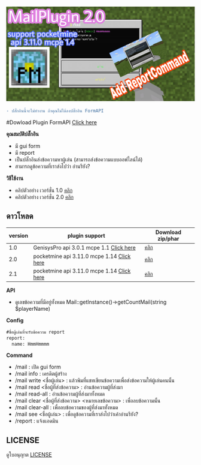 ![icon](images/2.0/PicsArt_02-13-09.10.06.jpg)


```diff
- ปลั๊กอินนี้จะไม่ทำงาน ถ้าคุณไม่ได้ลงปลั๊กอิน FormAPI
```
#Dowload Plugin FormAPI [Click here](https://poggit.pmmp.io/p/FormAPI)


**คุณสมบัติปลั๊กอิน**<br>
- มี gui form
- มี report
- เป็นปลั๊กอินส่งข้อความหาผู้เล่น (สามารถส่งข้อความแบบออฟไลน์ได้)
- สามารถดูข้อความที่เราส่งไปว่า อ่านรึยัง?


**วิธีใช้งาน**<br>
- คลิปตัวอย่าง เวอร์ชั่น 1.0 [คลิก](https://youtu.be/1GYqwORPJQg)
- คลิปตัวอย่าง เวอร์ชั่น 2.0 [คลิก](https://youtu.be/BML6U6NXe4E)


## ดาวโหลด
| version  | plugin support                        | Download  zip/phar                                                 |
| ---- | ------------------------------------ | ---------------------------------------------------------- |
| 1.0  | GenisysPro api 3.0.1 mcpe 1.1 [Click here](https://github.com/GenisysPro/GenisysPro) | [คลิก](https://github.com/HmmHmmmm/MailPlugin/releases/1.0) |
| 2.0  | pocketmine api 3.11.0 mcpe 1.14 [Click here](https://github.com/pmmp/PocketMine-MP) | [คลิก](https://github.com/HmmHmmmm/MailPlugin/releases/2.0) |
| 2.1  | pocketmine api 3.11.0 mcpe 1.14 [Click here](https://github.com/pmmp/PocketMine-MP) | [คลิก](https://github.com/HmmHmmmm/MailPlugin/releases/2.1) |


**API**<br>
- ดูเลขข้อความที่มีอยู่ทั้งหมด Mail::getInstance()->getCountMail(string $playerName)


**Config**<br>
```
#ชื่อผู้เล่นที่จะรับข้อความ report
report:
  name: HmmHmmmm
```


**Command**<br>
- /mail : เปิด gui form
- /mail info : เครดิตผู้สร้าง
- /mail write <ชื่อผู้เล่น> : แล้วพิมที่แชทเขียนข้อความเพื่อส่งข้อความให้ผู้เล่นคนนั้น
- /mail read <ชื่อผู้ที่ส่งข้อความ> : อ่านข้อความผู้ที่ส่งมา
- /mail read-all : อ่านข้อความผู้ที่ส่งมาทั้งหมด
- /mail clear <ชื่อผู้ที่ส่งข้อความ> <หมายเลขข้อความ> : เพื่อลบข้อความนั้น
- /mail clear-all : เพื่อลบข้อความของผู้ที่ส่งมาทั้งหมด
- /mail see <ชื่อผู้เล่น> : เพื่อดูข้อความที่เราส่งไปว่าเค้าอ่านรึยัง?
- /report : แจ้งแอดมิน


## LICENSE
ดูใบอนุญาต [LICENSE](/LICENSE)